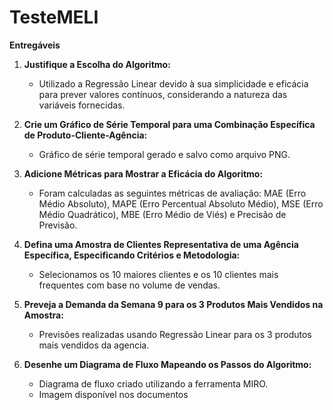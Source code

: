 # TesteMELI

**Entregáveis**

1. **Justifique a Escolha do Algoritmo:**
   - Utilizado a Regressão Linear devido à sua simplicidade e eficácia para prever valores contínuos, considerando a natureza das variáveis fornecidas.

2. **Crie um Gráfico de Série Temporal para uma Combinação Específica de Produto-Cliente-Agência:**
   - Gráfico de série temporal gerado e salvo como arquivo PNG.

3. **Adicione Métricas para Mostrar a Eficácia do Algoritmo:**
   - Foram calculadas as seguintes métricas de avaliação: MAE (Erro Médio Absoluto), MAPE (Erro Percentual Absoluto Médio), MSE (Erro Médio Quadrático), MBE (Erro Médio de Viés) e Precisão de Previsão.

4. **Defina uma Amostra de Clientes Representativa de uma Agência Específica, Especificando Critérios e Metodologia:**
   - Selecionamos os 10 maiores clientes e os 10 clientes mais frequentes com base no volume de vendas.

5. **Preveja a Demanda da Semana 9 para os 3 Produtos Mais Vendidos na Amostra:**
   - Previsões realizadas usando Regressão Linear para os 3 produtos mais vendidos da agencia.

6. **Desenhe um Diagrama de Fluxo Mapeando os Passos do Algoritmo:**
   - Diagrama de fluxo criado utilizando a ferramenta MIRO.
   - Imagem disponível nos documentos
